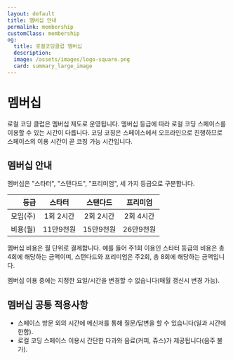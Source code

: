 ```yaml
---
layout: default
title: 멤버십 안내
permalink: membership
customClass: membership
og:
  title: 로컬코딩클럽 멤버십
  description: 
  image: /assets/images/logo-square.png
  card: summary_large_image
---
```


# 멤버십

로컬 코딩 클럽은 멤버십 제도로 운영됩니다. 멤버십 등급에 따라 로컬 코딩 스페이스를 이용할 수 있는 시간이 다릅니다. 코딩 코칭은 스페이스에서 오프라인으로 진행하므로 스페이스의 이용 시간이 곧 코칭 가능 시간입니다.

## 멤버십 안내

멤버십은 "스타터", "스탠다드", "프리미엄", 세 가지 등급으로 구분합니다. 

| 등급  | 스타터    | 스탠다드   | 프리미엄  |
|-----:|:-------:|:--------:|:-------:|
|모임(주)| 1회 2시간 | 2회 2시간 | 2회 4시간 |
|비용(월)| 11만9천원  |15만9천원  |26만9천원 |

멤버십 비용은 월 단위로 결제합니다. 예를 들어 주1회 이용인 스타터 등급의 비용은 총 4회에 해당하는 금액이며, 스탠다드와 프리미엄은 주2회, 총 8회에 해당하는 금액입니다.

멤버십 이용 중에는 지정한 요일/시간을 변경할 수 없습니다(매월 갱신시 변경 가능).

## 멤버십 공통 적용사항

- 스페이스 방문 외의 시간에 메신저를 통해 질문/답변을 할 수 있습니다(일과 시간에 한함).
- 로컬 코딩 스페이스 이용시 간단한 다과와 음료(커피, 쥬스)가 제공됩니다(음주 불가).

